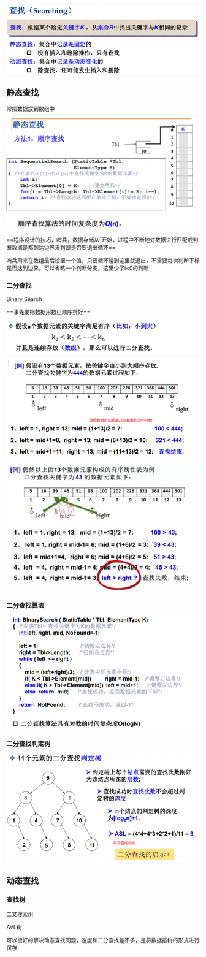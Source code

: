![image-20210212224655185](assets/image-20210212224655185.png)

## 静态查找

常把数据放到数组中

![image-20210212225428489](assets/image-20210212225428489.png)

==程序设计的技巧，哨兵，数据存储从1开始，过程中不断地对数据进行匹配或判断数据是都到达边界来判断是否要退出循环==

哨兵用来在数组最后设置一个值，只要循环碰到这里就退出，不需要每次判断下标是否达到边界。可以省略一个判断分支，这里少了i<0的判断

 ### 二分查找

Binary Search

==事先要把数据用数组顺序排好==

![image-20210213145807975](assets/image-20210213145807975.png)

![image-20210213150109970](assets/image-20210213150109970.png)

![image-20210213150345074](assets/image-20210213150345074.png)

### 二分查找算法

![image-20210213150444873](assets/image-20210213150444873.png)

### 二分查找判定树

![image-20210213151716906](assets/image-20210213151716906.png)

## 动态查找

### 查找树

二叉搜索树

AVL树

可以很好的解决动态查找问题，速度和二分查找差不多，是将数据按树的形式进行保存

